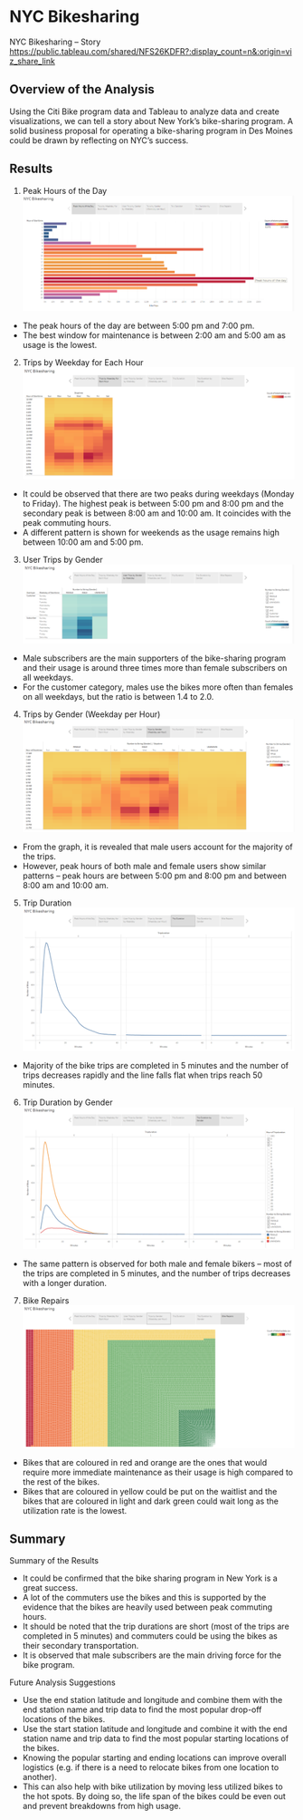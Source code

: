 # NYC Bikesharing
NYC Bikesharing – Story 
https://public.tableau.com/shared/NFS26KDFR?:display_count=n&:origin=viz_share_link

## Overview of the Analysis
Using the Citi Bike program data and Tableau to analyze data and create visualizations, we can tell a story about New York’s bike-sharing program.  A solid business proposal for operating a bike-sharing program in Des Moines could be drawn by reflecting on NYC’s success. 


## Results
1. Peak Hours of the Day
![Peak Hours of the Day](https://github.com/SzeWingChan/bikesharing/blob/main/Resources/Peak%20Hours%20of%20the%20Day.png)
  - The peak hours of the day are between 5:00 pm and 7:00 pm.
  - The best window for maintenance is between 2:00 am and 5:00 am as usage is the lowest. 

2. Trips by Weekday for Each Hour
![Trips by Weekday for Each Hour](https://github.com/SzeWingChan/bikesharing/blob/main/Resources/Trips%20by%20Weekday%20for%20Each%20Hour.png)
  - It could be observed that there are two peaks during weekdays (Monday to Friday). The highest peak is between 5:00 pm and 8:00 pm and the secondary peak is between 8:00 am and 10:00 am.  It coincides with the peak commuting hours.
  -  A different pattern is shown for weekends as the usage remains high between 10:00 am and 5:00 pm.

3. User Trips by Gender
![User Trips by Gender by Weekday](https://github.com/SzeWingChan/bikesharing/blob/main/Resources/User%20Trips%20by%20Gender%20by%20Weekday.png)
  - Male subscribers are the main supporters of the bike-sharing program and their usage is around three times more than female subscribers on all weekdays. 
  - For the customer category, males use the bikes more often than females on all weekdays, but the ratio is between 1.4 to 2.0.

4. Trips by Gender (Weekday per Hour)
![Trips by Gender (Weekday per Hour)]( https://github.com/SzeWingChan/bikesharing/blob/main/Resources/Trips%20by%20Gender%20(Weekday%20per%20Hour).png)
  - From the graph, it is revealed that male users account for the majority of the trips.
  - However, peak hours of both male and female users show similar patterns – peak hours are between 5:00 pm and 8:00 pm and between 8:00 am and 10:00 am.

5. Trip Duration
![Trip Duration](https://github.com/SzeWingChan/bikesharing/blob/main/Resources/Trip%20Duration.png)
  - Majority of the bike trips are completed in 5 minutes and the number of trips decreases rapidly and the line falls flat when trips reach 50 minutes.  

6. Trip Duration by Gender
![Trip Duration by Gender](https://github.com/SzeWingChan/bikesharing/blob/main/Resources/Trip%20Duration%20by%20Gender.png)
  - The same pattern is observed for both male and female bikers – most of the trips are completed in 5 minutes, and the number of trips decreases with a longer duration.  

7. Bike Repairs
![Bike Repairs]( https://github.com/SzeWingChan/bikesharing/blob/main/Resources/Bike%20Repairs.png)
  - Bikes that are coloured in red and orange are the ones that would require more immediate maintenance as their usage is high compared to the rest of the bikes.  
  - Bikes that are coloured in yellow could be put on the waitlist and the bikes that are coloured in light and dark green could wait long as the utilization rate is the lowest.


## Summary
Summary of the Results
- It could be confirmed that the bike sharing program in New York is a great success.  
- A lot of the commuters use the bikes and this is supported by the evidence that the bikes are heavily used between peak commuting hours.
- It should be noted that the trip durations are short (most of the trips are completed in 5 minutes) and commuters could be using the bikes as their secondary transportation.
- It is observed that male subscribers are the main driving force for the bike program.

Future Analysis Suggestions
- Use the end station latitude and longitude and combine them with the end station name and trip data to find the most popular drop-off locations of the bikes.  
- Use the start station latitude and longitude and combine it with the end station name and trip data to find the most popular starting locations of the bikes.  
- Knowing the popular starting and ending locations can improve overall logistics (e.g. if there is a need to relocate bikes from one location to another).
- This can also help with bike utilization by moving less utilized bikes to the hot spots.  By doing so, the life span of the bikes could be even out and prevent breakdowns from high usage.
